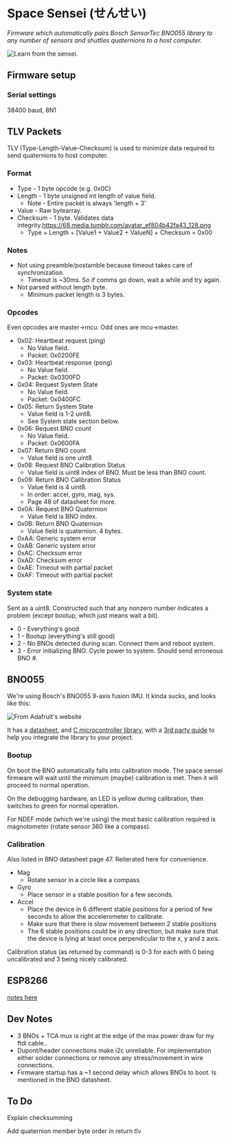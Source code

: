 # Space Sensei (せんせい)

*Firmware which automatically pairs Bosch SensorTec BNO055 library to any number of sensors and shuttles quaternions to a host computer.*

![Learn from the sensei.](https://68.media.tumblr.com/avatar_ef804b42fa43_128.png)

## Firmware setup

### Serial settings

38400 baud, 8N1

## TLV Packets

TLV (Type-Length-Value-Checksum) is used to minimize data required to send quaternions to host computer.

### Format

* Type - 1 byte opcode (e.g. 0x0C)
* Length - 1 byte unsigned int length of value field.
	* Note - Entire packet is always 'length + 3'
* Value - Raw bytearray.
* Checksum - 1 byte. Validates data integrity.https://68.media.tumblr.com/avatar_ef804b42fa43_128.png
	* Type + Length + [Value1 + Value2 + ValueN] + Checksum = 0x00

### Notes

* Not using preamble/postamble because timeout takes care of synchronization.
	* Timeout is ~30ms. So if comms go down, wait a while and try again.
* Not parsed without length byte.
	* Minimum packet length is 3 bytes.

### Opcodes

Even opcodes are master->mcu. Odd ones are mcu->master.

* 0x02: Heartbeat request (ping)
	* No Value field.
	* Packet: 0x0200FE
* 0x03: Heartbeat response (pong)
	* No Value field.
	* Packet: 0x0300FD
* 0x04: Request System State
	* No Value field.
	* Packet: 0x0400FC
* 0x05: Return System State
	* Value field is 1-2 uint8. 
	* See System state section below.
* 0x06: Request BNO count
	* No Value field.
	* Packet: 0x0600FA
* 0x07: Return BNO count
	* Value field is one uint8
* 0x08: Request BNO Calibration Status
	* Value field is uint8 index of BNO. Must be less than BNO count.
* 0x09: Return BNO Calibration Status
	* Value field is 4 uint8.
	* In order: accel, gyro, mag, sys.
	* Page 48 of datasheet for more.
* 0x0A: Request BNO Quaternion
	* Value field is BNO index.
* 0x0B: Return BNO Quaternion
	* Value field is quaternion. 4 bytes.
* 0xAA: Generic system error
* 0xAB: Generic system error
* 0xAC: Checksum error
* 0xAD: Checksum error
* 0xAE: Timeout with partial packet
* 0xAF: Timeout with partial packet

### System state

Sent as a uint8. Constructed such that any nonzero number indicates a problem (except bootup, which just means wait a bit).

* 0 - Everything's good
* 1 - Bootup (everything's still good)
* 2 - No BNOs detected during scan. Connect them and reboot system.
* 3 - Error initializing BNO. Cycle power to system. Should send erroneous BNO #.

## BNO055

We're using Bosch's BNO055 9-axis fusion IMU. It kinda sucks, and looks like this:

![From Adafruit's website](https://cdn-learn.adafruit.com/assets/assets/000/024/666/medium800/sensors_pinout.jpg?1429726694)

It has a [datasheet](doc/datasheet.pdf), and [C microcontroller library](https://github.com/BoschSensortec/BNO055_driver), with a [3rd party guide](doc/IntegrateBNO055.pdf) to help you integrate the library to your project.

### Bootup

On boot the BNO automatically falls into calibration mode. The space sensei firmware will wait until the minimum (maybe) calibration is met. Then it will proceed to normal operation.

On the debugging hardware, an LED is yellow during calibration, then switches to green for normal operation.

For NDEF mode (which we're using) the most basic calibration required is magnotometer (rotate sensor 360 like a compass).

### Calibration

Also listed in BNO datasheet page 47. Reiterated here for convenience.

* Mag
	* Rotate sensor in a circle like a compass.
* Gyro
	* Place sensor in a stable position for a few seconds.
* Accel
	* Place the device in 6 different stable positions for a period of few seconds to allow the
accelerometer to calibrate.
	* Make sure that there is slow movement between 2 stable positions
	* The 6 stable positions could be in any direction, but make sure that the device is lying at
least once perpendicular to the x, y and z axis.

Calibration status (as returned by command) is 0-3 for each with 0 being uncalibrated and 3 being nicely calibrated.

## ESP8266

[notes here](esp/esp.md)

## Dev Notes

* 3 BNOs + TCA mux is right at the edge of the max power draw for my ftdi cable..
* Dupont/header connections make i2c unreliable. For implementation either solder connections or remove any stress/movement in wire connections.
* Firmware startup has a ~1 second delay which allows BNOs to boot. Is mentioned in the BNO datasheet.

## To Do  

Explain checksumming

Add quaternion member byte order in return tlv


